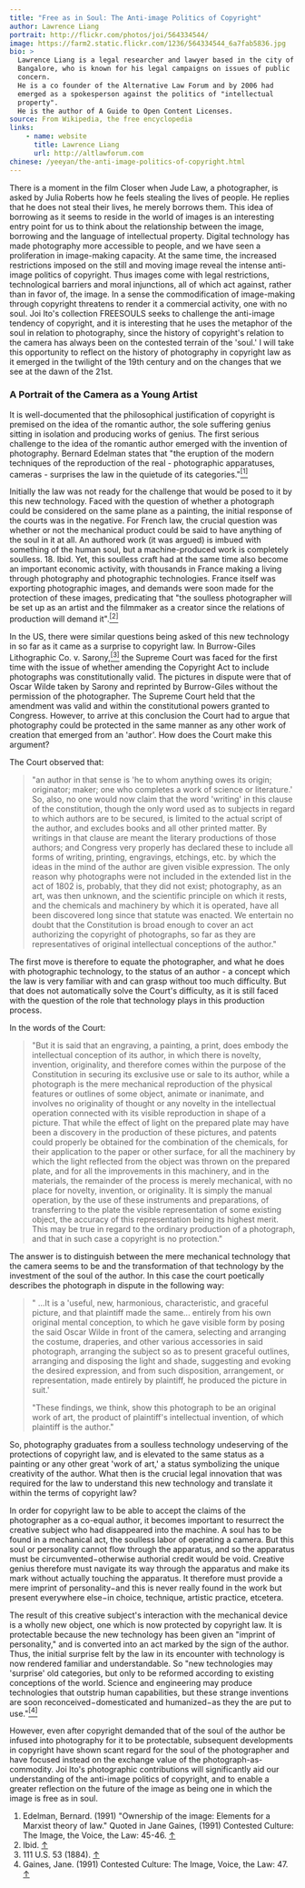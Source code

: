 ```yaml
---
title: "Free as in Soul: The Anti-image Politics of Copyright"
author: Lawrence Liang
portrait: http://flickr.com/photos/joi/564334544/
image: https://farm2.static.flickr.com/1236/564334544_6a7fab5836.jpg
bio: >
  Lawrence Liang is a legal researcher and lawyer based in the city of
  Bangalore, who is known for his legal campaigns on issues of public
  concern.
  He is a co founder of the Alternative Law Forum and by 2006 had
  emerged as a spokesperson against the politics of "intellectual
  property".
  He is the author of A Guide to Open Content Licenses.
source: From Wikipedia, the free encyclopedia
links:
    - name: website
      title: Lawrence Liang
      url: http://altlawforum.com
chinese: /yeeyan/the-anti-image-politics-of-copyright.html
---
```


There is a moment in the film Closer when Jude Law, a photographer, is
asked by Julia Roberts how he feels stealing the lives of people. He
replies that he does not steal their lives, he merely borrows them. This
idea of borrowing as it seems to reside in the world of images is an
interesting entry point for us to think about the relationship between
the image, borrowing and the language of intellectual property. Digital
technology has made photography more accessible to people, and we have
seen a proliferation in image-making capacity. At the same time, the
increased restrictions imposed on the still and moving image reveal the
intense anti-image politics of copyright. Thus images come with legal
restrictions, technological barriers and moral injunctions, all of which
act against, rather than in favor of, the image. In a sense the
commodification of image-making through copyright threatens to render it
a commercial activity, one with no soul. Joi Ito's collection FREESOULS
seeks to challenge the anti-image tendency of copyright, and it is
interesting that he uses the metaphor of the soul in relation to
photography, since the history of copyright's relation to the camera has
always been on the contested terrain of the 'soul.' I will take this
opportunity to reflect on the history of photography in copyright law as
it emerged in the twilight of the 19th century and on the changes that
we see at the dawn of the 21st.

### A Portrait of the Camera as a Young Artist

It is well-documented that the philosophical justification of copyright
is premised on the idea of the romantic author, the sole suffering
genius sitting in isolation and producing works of genius. The first
serious challenge to the idea of the romantic author emerged with the
invention of photography. Bernard Edelman states that "the eruption of
the modern techniques of the reproduction of the real - photographic
apparatuses, cameras - surprises the law in the quietude of its
categories."<a name="1"></a><a href="#footnote-1"
class="fn-it"><sup>[1]</sup></a>

Initially the law was not ready for the challenge that would be posed to
it by this new technology. Faced with the question of whether a
photograph could be considered on the same plane as a painting, the
initial response of the courts was in the negative. For French law, the
crucial question was whether or not the mechanical product could be said
to have anything of the soul in it at all. An authored work (it was
argued) is imbued with something of the human soul, but a
machine-produced work is completely soulless. 18. Ibid. Yet, this
soulless craft had at the same time also become an important economic
activity, with thousands in France making a living through photography
and photographic technologies. France itself was exporting photographic
images, and demands were soon made for the protection of these images,
predicating that "the soulless photographer will be set up as an artist
and the filmmaker as a creator since the relations of production will
demand it".<a name="2"></a><a href="#footnote-2"
class="fn-it"><sup>[2]</sup></a>

In the US, there were similar questions being asked of this new
technology in so far as it came as a surprise to copyright law. In
Burrow-Giles Lithographic Co. v. Sarony,<a name="3"></a><a
href="#footnote-3" class="fn-it"><sup>[3]</sup></a> the Supreme Court
was faced for the first time with the issue of whether amending the
Copyright Act to include photographs was constitutionally valid. The
pictures in dispute were that of Oscar Wilde taken by Sarony and
reprinted by Burrow-Giles without the permission of the
photographer. The Supreme Court held that the amendment was valid and
within the constitutional powers granted to Congress. However, to arrive
at this conclusion the Court had to argue that photography could be
protected in the same manner as any other work of creation that emerged
from an 'author'. How does the Court make this argument?

The Court observed that:

> "an author in that sense is 'he to whom anything owes its origin;
> originator; maker; one who completes a work of science or literature.'
> So, also, no one would now claim that the word 'writing' in this
> clause of the constitution, though the only word used as to subjects
> in regard to which authors are to be secured, is limited to the actual
> script of the author, and excludes books and all other printed matter.
> By writings in that clause are meant the literary productions of those
> authors; and Congress very properly has declared these to include all
> forms of writing, printing, engravings, etchings, etc. by which the
> ideas in the mind of the author are given visible expression. The only
> reason why photographs were not included in the extended list in the
> act of 1802 is, probably, that they did not exist; photography, as an
> art, was then unknown, and the scientific principle on which it rests,
> and the chemicals and machinery by which it is operated, have all been
> discovered long since that statute was enacted. We entertain no doubt
> that the Constitution is broad enough to cover an act authorizing the
> copyright of photographs, so far as they are representatives of
> original intellectual conceptions of the author."

The first move is therefore to equate the photographer, and what he does
with photographic technology, to the status of an author - a concept
which the law is very familiar with and can grasp without too much
difficulty. But that does not automatically solve the Court's
difficulty, as it is still faced with the question of the role that
technology plays in this production process.

In the words of the Court:

> "But it is said that an engraving, a painting, a print, does embody
> the intellectual conception of its author, in which there is novelty,
> invention, originality, and therefore comes within the purpose of the
> Constitution in securing its exclusive use or sale to its author,
> while a photograph is the mere mechanical reproduction of the physical
> features or outlines of some object, animate or inanimate, and
> involves no originality of thought or any novelty in the intellectual
> operation connected with its visible reproduction in shape of a
> picture. That while the effect of light on the prepared plate may have
> been a discovery in the production of these pictures, and patents
> could properly be obtained for the combination of the chemicals, for
> their application to the paper or other surface, for all the machinery
> by which the light reflected from the object was thrown on the
> prepared plate, and for all the improvements in this machinery, and in
> the materials, the remainder of the process is merely mechanical, with
> no place for novelty, invention, or originality. It is simply the
> manual operation, by the use of these instruments and preparations, of
> transferring to the plate the visible representation of some existing
> object, the accuracy of this representation being its highest merit.
> This may be true in regard to the ordinary production of a photograph,
> and that in such case a copyright is no protection."

The answer is to distinguish between the mere mechanical technology that
the camera seems to be and the transformation of that technology by the
investment of the soul of the author. In this case the court poetically
describes the photograph in dispute in the following way:

> " ...It is a 'useful, new, harmonious, characteristic, and graceful
> picture, and that plaintiff made the same... entirely from his own
> original mental conception, to which he gave visible form by posing
> the said Oscar Wilde in front of the camera, selecting and arranging
> the costume, draperies, and other various accessories in said
> photograph, arranging the subject so as to present graceful outlines,
> arranging and disposing the light and shade, suggesting and evoking
> the desired expression, and from such disposition, arrangement, or
> representation, made entirely by plaintiff, he produced the picture in
> suit.'
>
> "These findings, we think, show this photograph to be an original work
> of art, the product of plaintiff's intellectual invention, of which
> plaintiff is the author."

So, photography graduates from a soulless technology undeserving of the
protections of copyright law, and is elevated to the same status as a
painting or any other great 'work of art,' a status symbolizing the
unique creativity of the author. What then is the crucial legal
innovation that was required for the law to understand this new
technology and translate it within the terms of copyright law?

In order for copyright law to be able to accept the claims of the
photographer as a co-equal author, it becomes important to resurrect the
creative subject who had disappeared into the machine. A soul has to be
found in a mechanical act, the soulless labor of operating a camera. But
this soul or personality cannot flow through the apparatus, and so the
apparatus must be circumvented−otherwise authorial credit would be void.
Creative genius therefore must navigate its way through the apparatus
and make its mark without actually touching the apparatus. It therefore
must provide a mere imprint of personality−and this is never really
found in the work but present everywhere else−in choice, technique,
artistic practice, etcetera.

The result of this creative subject's interaction with the mechanical
device is a wholly new object, one which is now protected by copyright
law. It is protectable because the new technology has been given an
"imprint of personality," and is converted into an act marked by the
sign of the author. Thus, the initial surprise felt by the law in its
encounter with technology is now rendered familiar and understandable.
So "new technologies may 'surprise' old categories, but only to be
reformed according to existing conceptions of the world. Science and
engineering may produce technologies that outstrip human capabilities,
but these strange inventions are soon reconceived−domesticated and
humanized−as they the are put to use."<a name="4"></a><a
href="#footnote-4" class="fn-it"><sup>[4]</sup></a>

However, even after copyright demanded that of the soul of the author be
infused into photography for it to be protectable, subsequent
developments in copyright have shown scant regard for the soul of the
photographer and have focused instead on the exchange value of the
photograph-as-commodity. Joi Ito's photographic contributions will
significantly aid our understanding of the anti-image politics of
copyright, and to enable a greater reflection on the future of the image
as being one in which the image is free as in soul.

1.  Edelman, Bernard. (1991) "Ownership of the image: Elements for a
    Marxist theory of law." Quoted in Jane Gaines, (1991) Contested
    Culture: The Image, the Voice, the Law: 45-46. [↑](#1)
    <a name="footnote-1"></a>
2.  Ibid. [↑](#2)
    <a name="footnote-2"></a>
3.  111 U.S. 53 (1884). [↑](#3)
4.  Gaines, Jane. (1991) Contested Culture: The Image, Voice, the
    Law: 47. [↑](#4)
    <a name="footnote-3"></a>
